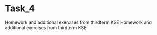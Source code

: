 # Task_4
Homework and additional exercises from thirdterm KSE
Homework and additional exercises from thirdterm KSE
